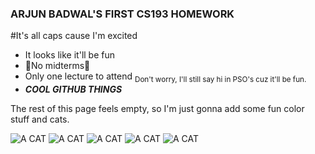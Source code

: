 ### ARJUN BADWAL'S FIRST CS193 HOMEWORK
#It's all caps cause I'm excited

- It looks like it'll be fun
- :tada:No midterms:tada:
- Only one lecture to attend 	<sub>Don't worry, I'll still say hi in PSO's cuz it'll be fun.</sub>
- ***COOL GITHUB THINGS***

The rest of this page feels empty, so I'm just gonna add some fun color stuff and cats.

![A CAT](https://bit.ly/fcc-running-cats)
![A CAT](https://t4.ftcdn.net/jpg/05/69/84/67/240_F_569846700_i3o9u2fhPVVq7iJAzkqMqCwjWSyv53tT.jpg)
![A CAT](https://bit.ly/fcc-running-cats)
![A CAT](https://hips.hearstapps.com/hmg-prod/images/cat-quotes-1543599392.jpg)
![A CAT](https://encrypted-tbn0.gstatic.com/images?q=tbn:ANd9GcS29wDASFhLY2UO7w2ObQVk4ArHr82bZDvfIw&usqp=CAU)
